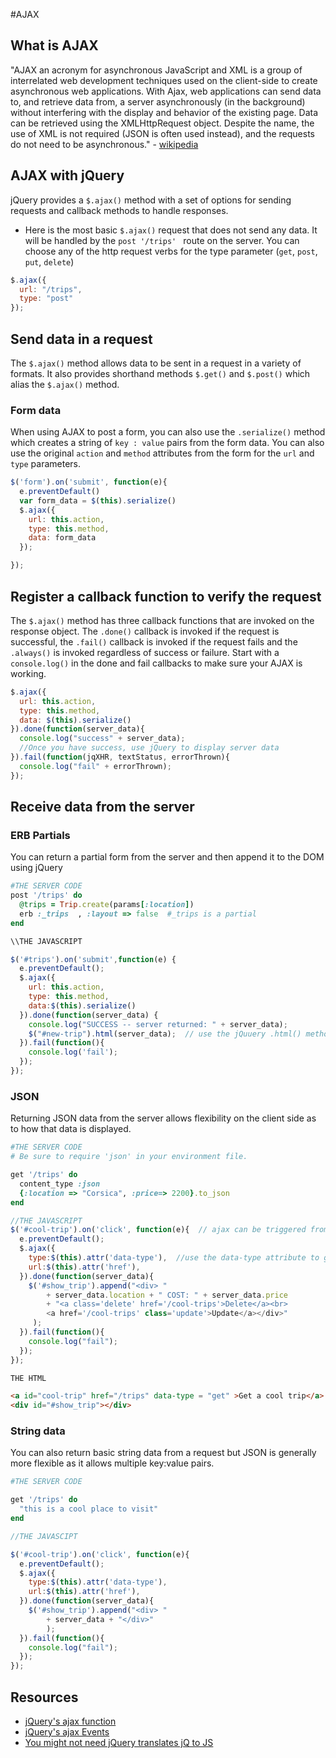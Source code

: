 #AJAX

## What is AJAX
"AJAX an acronym for asynchronous JavaScript and XML is a group of interrelated web development techniques used on the client-side to create asynchronous web applications. With Ajax, web applications can send data to, and retrieve data from, a server asynchronously (in the background) without interfering with the display and behavior of the existing page. Data can be retrieved using the XMLHttpRequest object. Despite the name, the use of XML is not required (JSON is often used instead), and the requests do not need to be asynchronous." - [wikipedia](http://en.wikipedia.org/wiki/Ajax)

## AJAX with jQuery
jQuery provides a `$.ajax()` method with a set of options for sending requests and callback methods to handle responses.

* Here is the most basic `$.ajax()` request that does not send any data. It will be handled by the `post '/trips' ` route on the server.  You can choose any of the http request verbs for the type parameter (`get`, `post`, `put`, `delete`)

```javascript
$.ajax({
  url: "/trips",
  type: "post"
});
```

## Send data in a request
The `$.ajax()` method allows data to be sent in a request in a variety of formats. It also provides shorthand methods `$.get()` and `$.post()` which alias the `$.ajax()` method.

### Form data
When using AJAX to post a form, you can also use the `.serialize()` method which creates a string of `key : value` pairs from
the form data. You can also use the original `action` and `method` attributes from the form for the `url` and `type` parameters.
```javascript
$('form').on('submit', function(e){
  e.preventDefault()
  var form_data = $(this).serialize()
  $.ajax({
    url: this.action,
    type: this.method,
    data: form_data
  });

});
```

## Register a callback function to verify the request
The `$.ajax()` method has three callback functions that are invoked on the response object. The
`.done()` callback is invoked if the request is successful, the `.fail()` callback is invoked if the
request fails and the `.always()` is invoked regardless of success or failure.  Start with a `console.log()`
in the done and fail callbacks to make sure your AJAX is working.

```javascript
$.ajax({
  url: this.action,
  type: this.method,
  data: $(this).serialize()
}).done(function(server_data){
  console.log("success" + server_data);
  //Once you have success, use jQuery to display server data
}).fail(function(jqXHR, textStatus, errorThrown){
  console.log("fail" + errorThrown);
});
```


## Receive data from the server

### ERB Partials
You can return a partial form from the server and then append it to the DOM using jQuery

```ruby
#THE SERVER CODE
post '/trips' do
  @trips = Trip.create(params[:location])
  erb :_trips  , :layout => false  #_trips is a partial
end
```

```javascript
\\THE JAVASCRIPT

$('#trips').on('submit',function(e) {
  e.preventDefault();
  $.ajax({
    url: this.action,
    type: this.method,
    data:$(this).serialize()
  }).done(function(server_data) {
    console.log("SUCCESS -- server returned: " + server_data);
    $("#new-trip").html(server_data);  // use the jQuuery .html() method to add the partial
  }).fail(function(){
    console.log('fail');
  });
});
```

### JSON
Returning JSON data from the server allows flexibility on the client side as to how that data is displayed.

```ruby
#THE SERVER CODE
# Be sure to require 'json' in your environment file.

get '/trips' do
  content_type :json
  {:location => "Corsica", :price=> 2200}.to_json
end
```

```javascript
//THE JAVASCRIPT
$('#cool-trip').on('click', function(e){  // ajax can be triggered from anywhere, not just a form.
  e.preventDefault();
  $.ajax({
    type:$(this).attr('data-type'),  //use the data-type attribute to get the type parameter
    url:$(this).attr('href'),
  }).done(function(server_data){
    $('#show_trip').append("<div> "
        + server_data.location + " COST: " + server_data.price
        + "<a class='delete' href='/cool-trips'>Delete</a><br>
        <a href='/cool-trips' class='update'>Update</a></div>"
     );
  }).fail(function(){
    console.log("fail");
  });
});
```

```html
THE HTML

<a id="cool-trip" href="/trips" data-type = "get" >Get a cool trip</a>
<div id="#show_trip"></div>

```

### String data
You can also return basic string data from a request but JSON is generally more flexible as it allows multiple key:value pairs.

```ruby
#THE SERVER CODE

get '/trips' do
  "this is a cool place to visit"
end
```

```javascript
//THE JAVASCIPT

$('#cool-trip').on('click', function(e){
  e.preventDefault();
  $.ajax({
    type:$(this).attr('data-type'),
    url:$(this).attr('href'),
  }).done(function(server_data){
    $('#show_trip').append("<div> "
        + server_data + "</div>"
        );
  }).fail(function(){
    console.log("fail");
  });
});
```



## Resources
- [jQuery's ajax function](https://api.jquery.com/jQuery.ajax/)
- [jQuery's ajax Events](https://api.jquery.com/Ajax_Events/)
- [You might not need jQuery translates jQ to JS](http://youmightnotneedjquery.com/#json)
